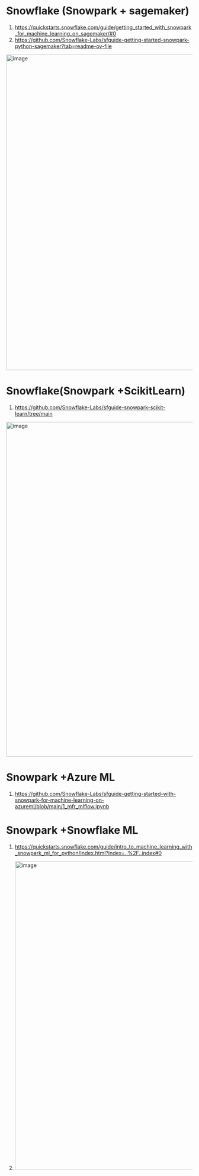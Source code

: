 # Snowflake (Snowpark + sagemaker)
1. https://quickstarts.snowflake.com/guide/getting_started_with_snowpark_for_machine_learning_on_sagemaker/#0
2. https://github.com/Snowflake-Labs/sfguide-getting-started-snowpark-python-sagemaker?tab=readme-ov-file


<img width="853" alt="image" src="https://github.com/anjijava16/SnowFlakeDBUtils_RedShiftUtils/assets/5849522/ce6b51fd-9ab8-471e-bd17-450c77a79eb7">


# Snowflake(Snowpark +ScikitLearn)
1. https://github.com/Snowflake-Labs/sfguide-snowpark-scikit-learn/tree/main

<img width="904" alt="image" src="https://github.com/anjijava16/SnowFlakeDBUtils_RedShiftUtils/assets/5849522/3f49b672-ef02-4432-9f2c-9f556e132f8b">

# Snowpark +Azure ML
1. https://github.com/Snowflake-Labs/sfguide-getting-started-with-snowpark-for-machine-learning-on-azureml/blob/main/1_mfr_mlflow.ipynb

# Snowpark +Snowflake ML
1. https://quickstarts.snowflake.com/guide/intro_to_machine_learning_with_snowpark_ml_for_python/index.html?index=..%2F..index#0

2. <img width="834" alt="image" src="https://github.com/anjijava16/SnowFlakeDBUtils_RedShiftUtils/assets/5849522/50aac244-4934-41ac-9884-4e136cddcbbb">

